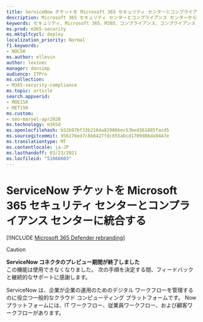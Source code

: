 ```yaml
---
title: ServiceNow チケットを Microsoft 365 セキュリティ センターとコンプライアンス センターに統合する
description: Microsoft 365 セキュリティ センターとコンプライアンス センターから ServiceNow でチケットを作成および追跡する方法について説明します。
keywords: セキュリティ、Microsoft 365、M365、コンプライアンス、コンプライアンス センター、セキュリティ センター、ServiceNow、チケット、タスク、SNOW、接続
ms.prod: m365-security
ms.mktglfcycl: deploy
localization_priority: Normal
f1.keywords:
- NOCSH
ms.author: ellevin
author: levinec
manager: dansimp
audience: ITPro
ms.collection:
- M365-security-compliance
ms.topic: article
search.appverid:
- MOE150
- MET150
ms.custom:
- seo-marvel-apr2020
ms.technology: m365d
ms.openlocfilehash: b52b97bf33b2164a82906bec53bed361885facd5
ms.sourcegitcommit: 956176ed7c8b8427fdc655abcd1709d86da9447e
ms.translationtype: MT
ms.contentlocale: ja-JP
ms.lasthandoff: 03/23/2021
ms.locfileid: "51068603"
---
```

# <a name="integrate-servicenow-tickets-into-the-microsoft-365-security-center-and-compliance-center"></a>ServiceNow チケットを Microsoft 365 セキュリティ センターとコンプライアンス センターに統合する

[!INCLUDE [Microsoft 365 Defender rebranding](../includes/microsoft-defender.md)]

>[!CAUTION]
>**ServiceNow コネクタのプレビュー期間が終了しました**<br>
>この機能は使用できなくなりました。 次の手順を決定する間、フィードバックと継続的なサポートに感謝します。

ServiceNow は、企業が企業の運用のためのデジタル ワークフローを管理するのに役立つ一般的なクラウド コンピューティング プラットフォームです。 Now プラットフォームには、IT ワークフロー、従業員ワークフロー、および顧客ワークフローがあります。
